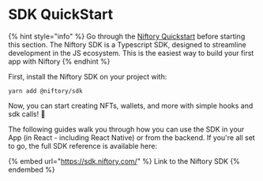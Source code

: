 # SDK QuickStart

{% hint style="info" %}
Go through the [Niftory Quickstart](../niftory-quickstart.md) before starting this section. The Niftory SDK is a Typescript SDK, designed to streamline development in the JS ecosystem.  This is the easiest way to build your first app with Niftory
{% endhint %}

First, install the Niftory SDK on your project with:

```
yarn add @niftory/sdk
```

Now, you can start creating NFTs, wallets, and more with simple hooks and sdk calls! :tada:

The following guides walk you through how you can use the SDK in your App (in React - including React Native) or from the backend. If you're all set to go, the full SDK reference is available here:

{% embed url="https://sdk.niftory.com/" %}
Link to the Niftory SDK
{% endembed %}
